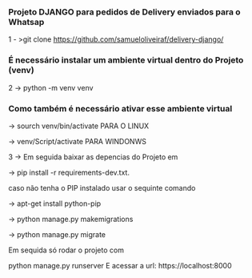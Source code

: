### Projeto DJANGO para pedidos de Delivery enviados para o Whatsap

1 - >git clone https://github.com/samueloliveiraf/delivery-django/

### É necessário instalar um ambiente virtual dentro do Projeto (venv)
2 -> python -m venv venv

### Como também é necessário ativar esse ambiente virtual

-> sourch venv/bin/activate PARA O LINUX

-> venv/Script/activate PARA WINDONWS

3 -> Em seguida baixar as depencias do Projeto em

-> pip install -r requirements-dev.txt.

caso não tenha o PIP instalado usar o sequinte comando

-> apt-get install python-pip

-> python manage.py makemigrations

-> python manage.py migrate

Em sequida só rodar o projeto com

python manage.py runserver
E acessar a url: https://localhost:8000
